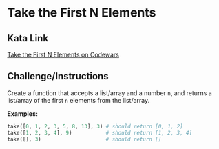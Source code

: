 # Take the First N Elements

## Kata Link

[Take the First N Elements on Codewars](https://www.codewars.com/kata/545afd0761aa4c3055001386/train/python)

## Challenge/Instructions

Create a function that accepts a list/array and a number `n`, and returns a list/array of the first `n` elements from the list/array.

**Examples:**

```python
take([0, 1, 2, 3, 5, 8, 13], 3) # should return [0, 1, 2]
take([1, 2, 3, 4], 9)           # should return [1, 2, 3, 4]
take([], 3)                     # should return []